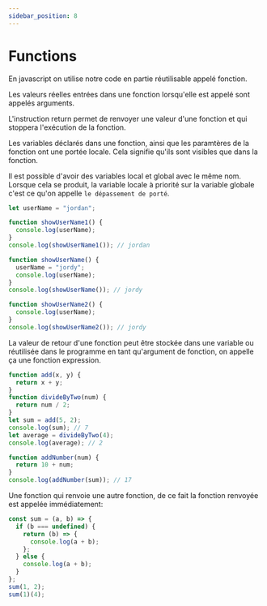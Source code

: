 ```yaml
---
sidebar_position: 8
---
```


# Functions

En javascript on utilise notre code en partie réutilisable appelé fonction.

Les valeurs réelles entrées dans une fonction lorsqu'elle est appelé sont appelés arguments.

L'instruction return permet de renvoyer une valeur d'une fonction et qui stoppera l'exécution de la fonction.

Les variables déclarés dans une fonction, ainsi que les paramtères de la fonction ont une portée locale. Cela signifie qu'ils sont visibles que dans la fonction.

Il est possible d'avoir des variables local et global avec le même nom. Lorsque cela se produit, la variable locale à priorité sur la variable globale c'est ce qu'on appelle `le dépassement de porté`.

```javascript
let userName = "jordan";

function showUserName1() {
  console.log(userName);
}
console.log(showUserName1()); // jordan

function showUserName() {
  userName = "jordy";
  console.log(userName);
}
console.log(showUserName()); // jordy

function showUserName2() {
  console.log(userName);
}
console.log(showUserName2()); // jordy
```

La valeur de retour d'une fonction peut être stockée dans une variable ou réutilisée dans le programme en tant qu'argument de fonction, on appelle ça une fonction expression.

```javascript
function add(x, y) {
  return x + y;
}
function divideByTwo(num) {
  return num / 2;
}
let sum = add(5, 2);
console.log(sum); // 7
let average = divideByTwo(4);
console.log(average); // 2

function addNumber(num) {
  return 10 + num;
}
console.log(addNumber(sum)); // 17
```

Une fonction qui renvoie une autre fonction, de ce fait la fonction renvoyée est appelée immédiatement:

```js
const sum = (a, b) => {
  if (b === undefined) {
    return (b) => {
      console.log(a + b);
    };
  } else {
    console.log(a + b);
  }
};
sum(1, 2);
sum(1)(4);
```
